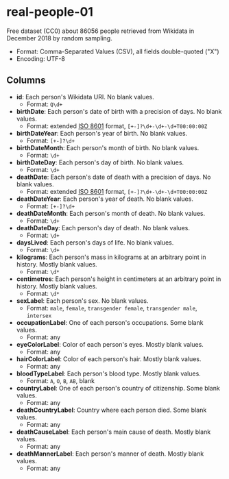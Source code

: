 # real-people-01
Free dataset (CC0) about 86056 people retrieved from Wikidata in December 2018 by random sampling.
- Format: Comma-Separated Values (CSV), all fields double-quoted ("X")
- Encoding: UTF-8

## Columns
- **id**: Each person's Wikidata URI. No blank values.
  - Format: `Q\d+`
- **birthDate**: Each person's date of birth with a precision of days. No blank values.
  - Format: extended [ISO 8601](https://en.wikipedia.org/wiki/ISO_8601) format, `[+-]?\d+-\d+-\d+T00:00:00Z`
- **birthDateYear**: Each person's year of birth. No blank values.
  - Format: `[+-]?\d+`
- **birthDateMonth**: Each person's month of birth. No blank values.
  - Format: `\d+`
- **birthDateDay**: Each person's day of birth. No blank values.
  - Format: `\d+`
- **deathDate**: Each person's date of death with a precision of days. No blank values.
  - Format: extended [ISO 8601](https://en.wikipedia.org/wiki/ISO_8601) format, `[+-]?\d+-\d+-\d+T00:00:00Z`
- **deathDateYear**: Each person's year of death. No blank values.
  - Format: `[+-]?\d+`
- **deathDateMonth**: Each person's month of death. No blank values.
  - Format: `\d+`
- **deathDateDay**: Each person's day of death. No blank values.
  - Format: `\d+`
- **daysLived**: Each person's days of life. No blank values.
  - Format: `\d+`
- **kilograms**: Each person's mass in kilograms at an arbitrary point in history. Mostly blank values.
  - Format: `\d*`
- **centimetres**: Each person's height in centimeters at an arbitrary point in history. Mostly blank values.
  - Format: `\d*`
- **sexLabel**: Each person's sex. No blank values.
  - Format: `male`, `female`, `transgender female`, `transgender male`, `intersex`
- **occupationLabel**: One of each person's occupations. Some blank values.
  - Format: any
- **eyeColorLabel**: Color of each person's eyes. Mostly blank values.
  - Format: any
- **hairColorLabel**: Color of each person's hair. Mostly blank values.
  - Format: any
- **bloodTypeLabel**: Each person's blood type. Mostly blank values.
  - Format: `A`, `O`, `B`, `AB`, blank
- **countryLabel**: One of each person's country of citizenship. Some blank values.
  - Format: any
- **deathCountryLabel**: Country where each person died. Some blank values.
  - Format: any
- **deathCauseLabel**: Each person's main cause of death. Mostly blank values.
  - Format: any
- **deathMannerLabel**: Each person's manner of death. Mostly blank values.
  - Format: any